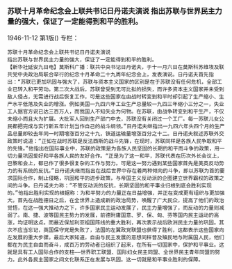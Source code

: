 ### 苏联十月革命纪念会上联共书记日丹诺夫演说  指出苏联与世界民主力量的强大，保证了一定能得到和平的胜利。

1946-11-12
第1版()
专栏：

    苏联十月革命纪念会上联共书记日丹诺夫演说
    指出苏联与世界民主力量的强大，保证了一定能得到和平的胜利。
    【新华社延安九日电】莫斯科广播：联共中央书记日丹诺夫，于十一月六日在莫斯科苏维埃及联共党中央政治局联合举行的纪念十月革命二十九周年纪念会上，发表演说。日丹诺夫首先指出：“苏联已更加巩固与强大了，苏联与资本主义国家的区别是在于苏联没有任何危机，全部工业已转入和平劳动。第二次大战后，苏联曾受到无可比拟的损失，而许多资本主义国家并未受到敌人侵占，无需进行战后恢复工作，可是这些国家在由战时转变到和平时却引起了生产缩小、生产水平低落及失业的增涨。例如美国一九四六年工业生产总量较一九四三年缩小三分之一，失业工人据官方说已达三百万人，而我国人不知失业为何物。在苏联，由战争转变到和平生产，不仅未缩小而且大为扩展。大批军人回到生产部门中去，苏联没有关闭过一个工厂。每一苏联儿女公民都把完成与实行新五年计划当作自己的战斗纲领。”日丹诺夫继指出一九四六年头四个月的生产品总量即较去年同一时期增涨百分之十九，铁道运输量增涨百分之十二。日丹诺夫叙述苏联外交政策时说道：“正如在战时苏联是反法西斯的战斗先锋，在现时，苏联同样是各族人民争取和平的先锋。”他指出在国际事业中，苏联的政策是为各族人民坚固的长期的和平而斗争的政策，用一切力量巩固爱好和平各族人民的友好合作。“正是为了这一和平，苏联代表在历次外长会议上，巴黎和会上，都已作了很多很复杂的工作与努力。可是这一努力遇到某些国家首先是美英反动势力的有系统的反抗。”日丹诺夫继而指出在战后世界中存在着两种倾向的斗争，即以苏联为首的要求国际合作，制止侵略，巩固和平的进步政策，与帝国主义反动派的企图建立世界霸权的政策之间的斗争。日丹诺夫力称：“不管反动派的反抗，长期坚固的和平事业归根到底会胜利实现的。”他指出胜利实现的根据称：为和平努力的力量正在日益增强，并正在变成更有组织与更加强大。首先在战胜德日之后，在全世界上造成新的政治局势，唤醒了广大民众，提高了他们的政治觉悟，在这一强大推动力之下，许多国家民主运动发展了，民主力量增强了，而反动的力量则减弱了。南、捷、波等国民主势力的发展，前德附庸国意、罗、保、匈、芬等国内民主运动的高涨，均证明这点。而最近保加利亚祖国阵线的重大胜利，再次表示战后欧洲民主力量的巩固。其次不应当忘记，英国保守党是失败了，法国的左翼政党联盟也获得了胜利，这都表示这些国家向左发展的重大步骤。最后大家知道，自由与民主发展的意想同样普及殖民地与附属国人民，他们都在为民主自由而奋斗，成百万的劳动者已组织了起来，在所有一切国家中，保护和平事业。这就是具有工人国际合作的支柱——世界职工联盟、国际妇女民主同盟、全世界民主青年同盟的努力。此外各民主国家之间文化联系正在发展与巩固。这一切就是和平事业胜利的保障。
